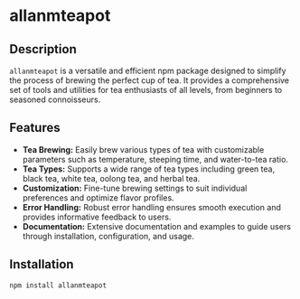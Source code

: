 # allanmteapot

## Description

`allanmteapot` is a versatile and efficient npm package designed to simplify the process of brewing the perfect cup of tea. It provides a comprehensive set of tools and utilities for tea enthusiasts of all levels, from beginners to seasoned connoisseurs.

## Features

- **Tea Brewing:** Easily brew various types of tea with customizable parameters such as temperature, steeping time, and water-to-tea ratio.
- **Tea Types:** Supports a wide range of tea types including green tea, black tea, white tea, oolong tea, and herbal tea.
- **Customization:** Fine-tune brewing settings to suit individual preferences and optimize flavor profiles.
- **Error Handling:** Robust error handling ensures smooth execution and provides informative feedback to users.
- **Documentation:** Extensive documentation and examples to guide users through installation, configuration, and usage.

## Installation

```bash
npm install allanmteapot
